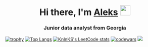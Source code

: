 <h1 align="center">Hi there, I'm <a href="https://junioranalyst.online/" target="_blank">Aleks</a> 
<img src="https://github.com/blackcater/blackcater/raw/main/images/Hi.gif" height="32"/></h1>
<h3 align="center">Junior data analyst from Georgia</h3>


[![trophy](https://github-profile-trophy.vercel.app/?username=aleks-mels&theme=algolia)](https://github.com/aleks-mels/github-profile-trophy)
[![Top Langs](https://github-readme-stats.vercel.app/api/top-langs/?username=aleks-mels&layout=compact)](https://github.com/aleks-mels/github-readme-stats)
[![KnlnKS's LeetCode stats](https://leetcode-stats-six.vercel.app/api?username=user1684fH&theme=dark)](https://github.com/user1684fH/leetcode-stats)
[![codewars](https://www.codewars.com/users/aleks-mels/badges/large)](https://www.codewars.com/users/aleks-mels) 
![](https://komarev.com/ghpvc/?username=aleks-mels)


<!--
**aleks-mels/aleks-mels** is a ✨ _special_ ✨ repository because its `README.md` (this file) appears on your GitHub profile.

Here are some ideas to get you started:

- 🔭 I’m currently working on ...
- 🌱 I’m currently learning ...
- 👯 I’m looking to collaborate on ...
- 🤔 I’m looking for help with ...
- 💬 Ask me about ...
- 📫 How to reach me: ...
- 😄 Pronouns: ...
- ⚡ Fun fact: ...
-->
